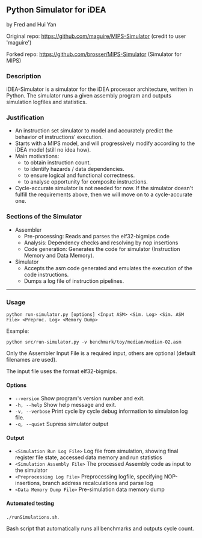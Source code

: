 ## Python Simulator for iDEA
by Fred and Hui Yan

Original repo: https://github.com/maguire/MIPS-Simulator
(credit to user 'maguire')

Forked repo: https://github.com/brosser/MIPS-Simulator
(Simulator for MIPS)

### Description

iDEA-Simulator is a simulator for the iDEA processor architecture, written in Python. 
The simulator runs a given assembly program and outputs simulation logfiles and statistics.

### Justification
* An instruction set simulator to model and accurately predict the behavior of instructions' execution.
* Starts with a MIPS model, and will progressively modify according to the iDEA model (still no idea how).
* Main motivations:
	- to obtain instruction count.
	- to identify hazards / data dependencies.
	- to ensure logical and functional correctness.
	- to analyse opportunity for composite instructions.
* Cycle-accurate simulator is not needed for now. If the simulator doesn't fulfill the requirements above, then we will move on to a cycle-accurate one. 

### Sections of the Simulator
* Assembler
	* Pre-processing: Reads and parses the elf32-bigmips code
	* Analysis: Dependency checks and resolving by nop insertions
	* Code generation: Generates the code for simulator (Instruction Memory and Data Memory).
* Simulator
	* Accepts the asm code generated and emulates the execution of the code instructions.
	* Dumps a log file of instruction pipelines.
	
------

### Usage

`python run-simulator.py [options] <Input ASM> <Sim. Log> <Sim. ASM File> <Preproc. Log> <Memory Dump>`

Example:

`python src/run-simulator.py -v benchmark/toy/median/median-O2.asm`

Only the Assembler Input File is a required input, others are optional (default filenames are used).

The input file uses the format elf32-bigmips.

#### Options

- `--version` Show program's version number and exit.
- `-h, --help` Show help message and exit.
- `-v, --verbose` Print cycle by cycle debug information to simulaton log file.
- `-q, --quiet` Supress simulator output
 
#### Output

- `<Simulation Run Log File>` Log file from simulation, showing final register file state, accessed data memory and run statistics
- `<Simulation Assembly File>` The processed Assembly code as input to the simulator
- `<Preprocessing Log File>` Preprocessing logfile, specifying NOP-insertions, branch address recalculations and parse log
- `<Data Memory Dump File>` Pre-simulation data memory dump

#### Automated testing

`./runSimulations.sh`.

Bash script that automatically runs all benchmarks and outputs cycle count.
